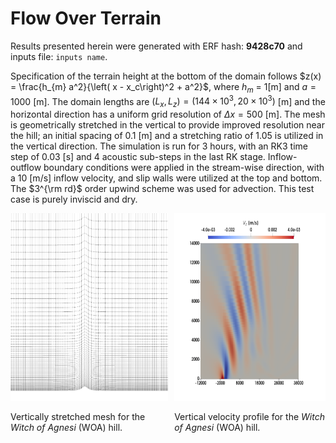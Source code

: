 # Flow Over Terrain

Results presented herein were generated with ERF hash: **9428c70** and inputs file: `inputs name`.
     
Specification of the terrain height at the bottom of the domain follows $z(x) = \frac{h_{m} a^2}{\left( x - x_c\right)^2 + a^2}$, where $h_m$ = 1[m] and $a = 1000$ [m]. The domain lengths are $(L_x, L_z) = (144\times 10^3, 20\times 10^3)$ [m] and the  horizontal direction has a uniform grid resolution of $\Delta x = 500$ [m]. The mesh is geometrically stretched in the vertical to provide improved resolution near the hill; an initial spacing of 0.1 [m] and a stretching ratio of 1.05 is utilized in the vertical direction. The simulation is run for 3 hours, with an RK3 time step of 0.03 [s] and 4 acoustic sub-steps in the last RK stage. Inflow-outflow boundary conditions were applied in the stream-wise direction, with a 10 [m/s] inflow velocity, and slip walls were utilized at the top and bottom. The $3^{\rm rd}$ order upwind scheme was used for advection. This test case is purely inviscid and dry.


<div style="display: flex; align-items: left; justify-content: space-between;">
  <div style="text-align: left; margin-right: 10px;">
    <img src="WoA_mesh.png" alt="Vertically stretched mesh" width="300" height="300">
    <p>Vertically stretched mesh for the <i>Witch of Agnesi</i> (WOA) hill.</p>
  </div>
  <div style="text-align: left;">
    <img src="WoA_zvel.png" alt="Vertical velocity profile" width="300" height="300">
    <p>Vertical velocity profile for the <i>Witch of Agnesi</i> (WOA) hill.</p>
  </div>
</div>

